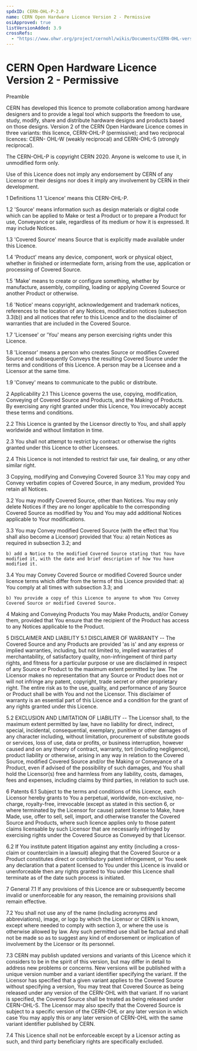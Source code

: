 ```yaml
---
spdxID: CERN-OHL-P-2.0
name: CERN Open Hardware Licence Version 2 - Permissive
osiApproved: true
listVersionAdded: 3.9
crossRefs: 
  - "https://www.ohwr.org/project/cernohl/wikis/Documents/CERN-OHL-version-2"
---
```


# CERN Open Hardware Licence Version 2 - Permissive

Preamble

CERN has developed this licence to promote collaboration among hardware designers and to provide a legal tool which supports the freedom to use, study, modify, share and distribute hardware designs and products based on those designs. Version 2 of the CERN Open Hardware Licence comes in three variants: this licence, CERN-OHL-P (permissive); and two reciprocal licences: CERN- OHL-W (weakly reciprocal) and CERN-OHL-S (strongly reciprocal).

The CERN-OHL-P is copyright CERN 2020. Anyone is welcome to use it, in unmodified form only.

Use of this Licence does not imply any endorsement by CERN of any Licensor or their designs nor does it imply any involvement by CERN in their development.

1 Definitions
  1.1 'Licence' means this CERN-OHL-P.

  1.2 'Source' means information such as design materials or digital code which can be applied to Make or test a Product or to prepare a Product for use, Conveyance or sale, regardless of its medium or how it is expressed. It may include Notices.

  1.3 'Covered Source' means Source that is explicitly made available under this Licence.

  1.4 'Product' means any device, component, work or physical object, whether in finished or intermediate form, arising from the use, application or processing of Covered Source.

  1.5 'Make' means to create or configure something, whether by manufacture, assembly, compiling, loading or applying Covered Source or another Product or otherwise.

  1.6 'Notice' means copyright, acknowledgement and trademark notices, references to the location of any Notices, modification notices (subsection 3.3(b)) and all notices that refer to this Licence and to the disclaimer of warranties that are included in the Covered Source.

  1.7 'Licensee' or 'You' means any person exercising rights under this Licence.

  1.8 'Licensor' means a person who creates Source or modifies Covered Source and subsequently Conveys the resulting Covered Source under the terms and conditions of this Licence. A person may be a Licensee and a Licensor at the same time.

  1.9 'Convey' means to communicate to the public or distribute.

2 Applicability
  2.1 This Licence governs the use, copying, modification, Conveying of Covered Source and Products, and the Making of Products. By exercising any right granted under this Licence, You irrevocably accept these terms and conditions.

  2.2 This Licence is granted by the Licensor directly to You, and shall apply worldwide and without limitation in time.

  2.3 You shall not attempt to restrict by contract or otherwise the rights granted under this Licence to other Licensees.

  2.4 This Licence is not intended to restrict fair use, fair dealing, or any other similar right.

3 Copying, modifying and Conveying Covered Source
  3.1 You may copy and Convey verbatim copies of Covered Source, in any medium, provided You retain all Notices.

  3.2 You may modify Covered Source, other than Notices.
    You may only delete Notices if they are no longer applicable to the corresponding Covered Source as modified by You and You may add additional Notices applicable to Your modifications.

  3.3 You may Convey modified Covered Source (with the effect that You shall also become a Licensor) provided that You:
    a) retain Notices as required in subsection 3.2; and

    b) add a Notice to the modified Covered Source stating that You have modified it, with the date and brief description of how You have modified it.

  3.4 You may Convey Covered Source or modified Covered Source under licence terms which differ from the terms of this Licence provided that:
    a) You comply at all times with subsection 3.3; and

    b) You provide a copy of this Licence to anyone to whom You Convey Covered Source or modified Covered Source.

4 Making and Conveying Products
  You may Make Products, and/or Convey them, provided that You ensure that the recipient of the Product has access to any Notices applicable to the Product.

5 DISCLAIMER AND LIABILITY
  5.1 DISCLAIMER OF WARRANTY -- The Covered Source and any Products are provided 'as is' and any express or implied warranties, including, but not limited to, implied warranties of merchantability, of satisfactory quality, non-infringement of third party rights, and fitness for a particular purpose or use are disclaimed in respect of any Source or Product to the maximum extent permitted by law. The Licensor makes no representation that any Source or Product does not or will not infringe any patent, copyright, trade secret or other proprietary right. The entire risk as to the use, quality, and performance of any Source or Product shall be with You and not the Licensor. This disclaimer of warranty is an essential part of this Licence and a condition for the grant of any rights granted under this Licence.

  5.2 EXCLUSION AND LIMITATION OF LIABILITY -- The Licensor shall, to the maximum extent permitted by law, have no liability for direct, indirect, special, incidental, consequential, exemplary, punitive or other damages of any character including, without limitation, procurement of substitute goods or services, loss of use, data or profits, or business interruption, however caused and on any theory of contract, warranty, tort (including negligence), product liability or otherwise, arising in any way in relation to the Covered Source, modified Covered Source and/or the Making or Conveyance of a Product, even if advised of the possibility of such damages, and You shall hold the Licensor(s) free and harmless from any liability, costs, damages, fees and expenses, including claims by third parties, in relation to such use.

6 Patents
  6.1 Subject to the terms and conditions of this Licence, each Licensor hereby grants to You a perpetual, worldwide, non-exclusive, no-charge, royalty-free, irrevocable (except as stated in this section 6, or where terminated by the Licensor for cause) patent license to Make, have Made, use, offer to sell, sell, import, and otherwise transfer the Covered Source and Products, where such licence applies only to those patent claims licensable by such Licensor that are necessarily infringed by exercising rights under the Covered Source as Conveyed by that Licensor.

  6.2 If You institute patent litigation against any entity (including a cross-claim or counterclaim in a lawsuit) alleging that the Covered Source or a Product constitutes direct or contributory patent infringement, or You seek any declaration that a patent licensed to You under this Licence is invalid or unenforceable then any rights granted to You under this Licence shall terminate as of the date such process is initiated.

7 General
  7.1 If any provisions of this Licence are or subsequently become invalid or unenforceable for any reason, the remaining provisions shall remain effective.

  7.2 You shall not use any of the name (including acronyms and abbreviations), image, or logo by which the Licensor or CERN is known, except where needed to comply with section 3, or where the use is otherwise allowed by law. Any such permitted use shall be factual and shall not be made so as to suggest any kind of endorsement or implication of involvement by the Licensor or its personnel.

  7.3 CERN may publish updated versions and variants of this Licence which it considers to be in the spirit of this version, but may differ in detail to address new problems or concerns. New versions will be published with a unique version number and a variant identifier specifying the variant. If the Licensor has specified that a given variant applies to the Covered Source without specifying a version, You may treat that Covered Source as being released under any version of the CERN-OHL with that variant. If no variant is specified, the Covered Source shall be treated as being released under CERN-OHL-S. The Licensor may also specify that the Covered Source is subject to a specific version of the CERN-OHL or any later version in which case You may apply this or any later version of CERN-OHL with the same variant identifier published by CERN.

  7.4 This Licence shall not be enforceable except by a Licensor acting as such, and third party beneficiary rights are specifically excluded.
